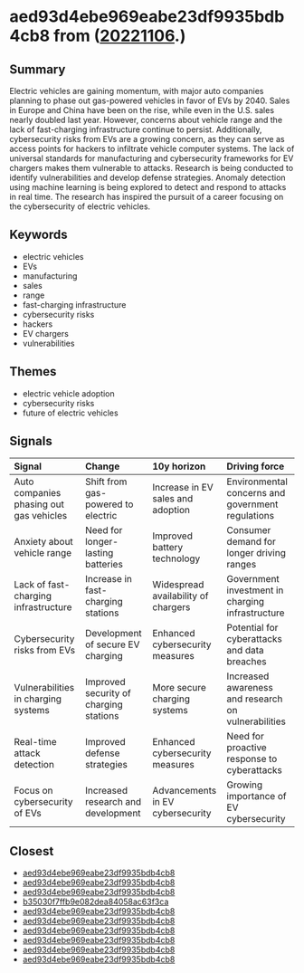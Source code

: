 # aed93d4ebe969eabe23df9935bdb4cb8 from ([20221106](https://kghosh.substack.com/p/20221106).)

## Summary

Electric vehicles are gaining momentum, with major auto companies planning to phase out gas-powered vehicles in favor of EVs by 2040. Sales in Europe and China have been on the rise, while even in the U.S. sales nearly doubled last year. However, concerns about vehicle range and the lack of fast-charging infrastructure continue to persist. Additionally, cybersecurity risks from EVs are a growing concern, as they can serve as access points for hackers to infiltrate vehicle computer systems. The lack of universal standards for manufacturing and cybersecurity frameworks for EV chargers makes them vulnerable to attacks. Research is being conducted to identify vulnerabilities and develop defense strategies. Anomaly detection using machine learning is being explored to detect and respond to attacks in real time. The research has inspired the pursuit of a career focusing on the cybersecurity of electric vehicles.

## Keywords

* electric vehicles
* EVs
* manufacturing
* sales
* range
* fast-charging infrastructure
* cybersecurity risks
* hackers
* EV chargers
* vulnerabilities

## Themes

* electric vehicle adoption
* cybersecurity risks
* future of electric vehicles

## Signals

| Signal                                  | Change                                 | 10y horizon                         | Driving force                                       |
|:----------------------------------------|:---------------------------------------|:------------------------------------|:----------------------------------------------------|
| Auto companies phasing out gas vehicles | Shift from gas-powered to electric     | Increase in EV sales and adoption   | Environmental concerns and government regulations   |
| Anxiety about vehicle range             | Need for longer-lasting batteries      | Improved battery technology         | Consumer demand for longer driving ranges           |
| Lack of fast-charging infrastructure    | Increase in fast-charging stations     | Widespread availability of chargers | Government investment in charging infrastructure    |
| Cybersecurity risks from EVs            | Development of secure EV charging      | Enhanced cybersecurity measures     | Potential for cyberattacks and data breaches        |
| Vulnerabilities in charging systems     | Improved security of charging stations | More secure charging systems        | Increased awareness and research on vulnerabilities |
| Real-time attack detection              | Improved defense strategies            | Enhanced cybersecurity measures     | Need for proactive response to cyberattacks         |
| Focus on cybersecurity of EVs           | Increased research and development     | Advancements in EV cybersecurity    | Growing importance of EV cybersecurity              |

## Closest

* [aed93d4ebe969eabe23df9935bdb4cb8](aed93d4ebe969eabe23df9935bdb4cb8)
* [aed93d4ebe969eabe23df9935bdb4cb8](aed93d4ebe969eabe23df9935bdb4cb8)
* [aed93d4ebe969eabe23df9935bdb4cb8](aed93d4ebe969eabe23df9935bdb4cb8)
* [b35030f7ffb9e082dea84058ac63f3ca](b35030f7ffb9e082dea84058ac63f3ca)
* [aed93d4ebe969eabe23df9935bdb4cb8](aed93d4ebe969eabe23df9935bdb4cb8)
* [aed93d4ebe969eabe23df9935bdb4cb8](aed93d4ebe969eabe23df9935bdb4cb8)
* [aed93d4ebe969eabe23df9935bdb4cb8](aed93d4ebe969eabe23df9935bdb4cb8)
* [aed93d4ebe969eabe23df9935bdb4cb8](aed93d4ebe969eabe23df9935bdb4cb8)
* [aed93d4ebe969eabe23df9935bdb4cb8](aed93d4ebe969eabe23df9935bdb4cb8)
* [aed93d4ebe969eabe23df9935bdb4cb8](aed93d4ebe969eabe23df9935bdb4cb8)